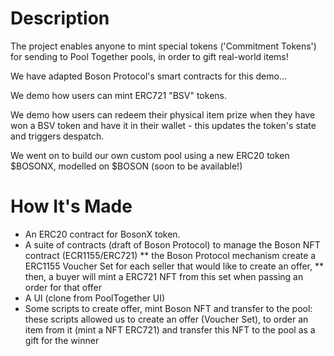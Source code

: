 # Description

The project enables anyone to mint special tokens ('Commitment Tokens') for sending to Pool Together pools, in order to gift real-world items!

We have adapted Boson Protocol's smart contracts for this demo...

We demo how users can mint ERC721 "BSV" tokens.

We demo how users can redeem their physical item prize when they have won a BSV token and have it in their wallet - this updates the token's state and triggers despatch.

We went on to build our own custom pool using a new ERC20 token $BOSONX, modelled on $BOSON (soon to be available!)

# How It's Made

* An ERC20 contract for BosonX token.
* A suite of contracts (draft of Boson Protocol) to manage the Boson NFT contract (ECR1155/ERC721)
** the Boson Protocol mechanism create a ERC1155 Voucher Set for each seller that would like to create an offer,
** then, a buyer will mint a ERC721 NFT from this set when passing an order for that offer
* A UI (clone from PoolTogether UI)
* Some scripts to create offer, mint Boson NFT and transfer to the pool: these scripts allowed us to create an offer (Voucher Set), to order an item from it (mint a NFT ERC721) and transfer this NFT to the pool as a gift for the winner
